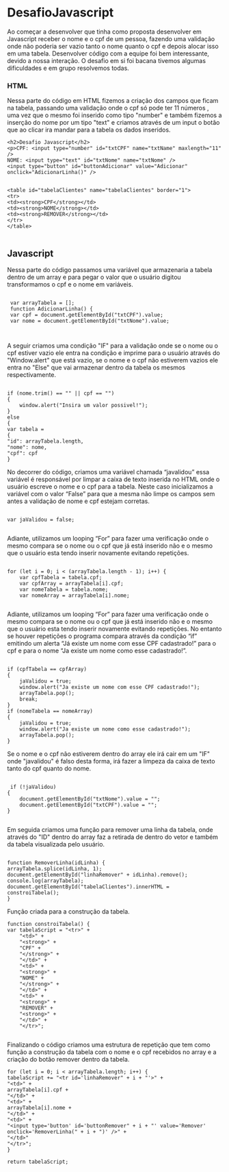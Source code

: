 # DesafioJavascript
Ao começar a desenvolver que tinha como proposta desenvolver em Javascript receber o nome e o cpf de um pessoa, fazendo uma validação onde não poderia ser vazio tanto o nome quanto o cpf e depois alocar isso em uma tabela. Desenvolver código com a equipe foi bem interessante, devido a nossa interação. O desafio em si foi bacana tivemos algumas dificuldades e em grupo resolvemos todas.

### HTML
 Nessa parte do código em HTML fizemos a criação dos campos que ficam na tabela, passando uma validação onde o cpf só pode ter 11 números , uma vez que o mesmo foi inserido como tipo "number" e também fizemos a inserção do nome por um tipo "text" e criamos através de um input o botão que ao clicar ira mandar para a tabela os dados inseridos.
 
```
<h2>Desafio Javascript</h2>
<p>CPF: <input type="number" id="txtCPF" name="txtName" maxlength="11" />
NOME: <input type="text" id="txtNome" name="txtNome" />
<input type="button" id="buttonAdicionar" value="Adicionar" onclick="AdicionarLinha()" />


<table id="tabelaClientes" name="tabelaClientes" border="1">
<tr>
<td><strong>CPF</strong></td>
<td><strong>NOME</strong></td>
<td><strong>REMOVER</strong></td>
</tr>
</table> 
  
  ```
  
  ## Javascript
Nessa parte do código passamos uma variável que armazenaria a tabela dentro de um array e para pegar o valor que o usuário digitou transformamos o cpf e o nome em variáveis.

```

 var arrayTabela = [];
 function AdicionarLinha() {
 var cpf = document.getElementById("txtCPF").value;
 var nome = document.getElementById("txtNome").value; 
		 
		 
```		 
  
A seguir criamos uma condição "IF" para a validação onde se o nome ou o cpf estiver vazio ele entra na condição e imprime para o usuário através do "Window.alert" que está vazio, se o nome e o cpf não estiverem vazios ele entra no "Else" que vai armazenar dentro da tabela os mesmos respectivamente.
                    
```	    

if (nome.trim() == "" || cpf == "")
{
	window.alert("Insira um valor possivel!");
} 
else
{
var tabela = 
{
"id": arrayTabela.length,
"nome": nome,
"cpf": cpf
}

```
      
No decorrer do código, criamos uma variável chamada “javalidou” essa variável é responsável por limpar a caixa de texto inserida no HTML onde o usuário escreve o nome e o cpf para a tabela. Neste caso inicializamos a variável com o valor “False” para que a mesma não limpe os campos sem antes a validação de nome e cpf estejam corretas.	

```

var jaValidou = false;
			
```			
			
Adiante, utilizamos um looping “For” para fazer uma verificação onde o mesmo compara se o nome ou o cpf que já está inserido não e o mesmo que o usuário esta tendo inserir novamente evitando repetições. 

```

for (let i = 0; i < (arrayTabela.length - 1); i++) {
	var cpfTabela = tabela.cpf;
	var cpfArray = arrayTabela[i].cpf;
	var nomeTabela = tabela.nome;
	var nomeArray = arrayTabela[i].nome;
	
```				
				
Adiante, utilizamos um looping “For” para fazer uma verificação onde o mesmo compara se o nome ou o cpf que já está inserido não e o mesmo que o usuário esta tendo inserir novamente evitando repetições. No entanto se houver repetições o programa compara através da condição “if” emitindo um alerta “Já existe um nome com esse CPF cadastrado!” para o cpf e para o nome “Ja existe um nome como esse cadastrado!”.				

```

if (cpfTabela == cpfArray)
{
	jaValidou = true;
	window.alert("Ja existe um nome com esse CPF cadastrado!");
	arrayTabela.pop();
	break;
}
if (nomeTabela == nomeArray)
{
	jaValidou = true;
	window.alert("Ja existe um nome como esse cadastrado!");
	arrayTabela.pop();
} 

```				

 Se o nome e o cpf não estiverem dentro do array ele irá cair em um "IF" onde "javalidou" é falso desta forma, irá fazer a limpeza da caixa de texto tanto do cpf quanto do nome.

```

 if (!jaValidou)
{
	document.getElementById("txtNome").value = "";
	document.getElementById("txtCPF").value = "";
} 
							   
 ```
							       
Em seguida criamos uma função para remover uma linha da tabela, onde através do "ID" dentro do array faz a retirada de dentro do vetor e também da tabela visualizada pelo usuário.	

```

function RemoverLinha(idLinha) {
arrayTabela.splice(idLinha, 1);
document.getElementById("linhaRemover" + idLinha).remove();
console.log(arrayTabela);
document.getElementById("tabelaClientes").innerHTML = constroiTabela();
}

```

 Função criada para a construção da tabela.

```
function constroiTabela() {
var tabelaScript = "<tr>" +                                              
	"<td>" +
	"<strong>" +
	"CPF" +
	"</strong>" +
	"</td>" +
	"<td>" +
	"<strong>" +
	"NOME" +
	"</strong>" +
	"</td>" +
	"<td>" +
	"<strong>" +
	"REMOVER" +
	"<strong>" +
	"</td>" +
	"</tr>";
	
```	
	
Finalizando o código criamos uma estrutura de repetição que tem como função a construção da tabela com o nome e o cpf recebidos no array e a criação do botão remover dentro da tabela.	
	
```			
for (let i = 0; i < arrayTabela.length; i++) {
tabelaScript += "<tr id='linhaRemover" + i + "'>" +											                     
"<td>" +
arrayTabela[i].cpf +
"</td>" +
"<td>" +
arrayTabela[i].nome +
"</td>" +
"<td>" +
"<input type='button' id='buttonRemover" + i + "' value='Remover' onclick='RemoverLinha(" + i + ")' />" +
"</td>"
"</tr>";
}

return tabelaScript;
```
